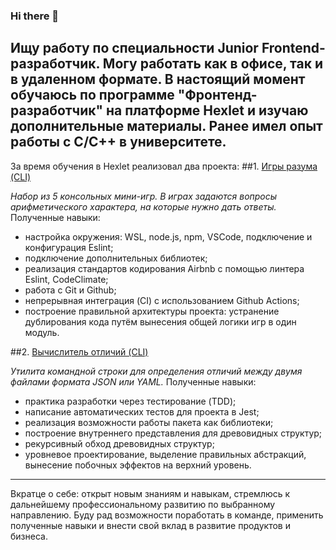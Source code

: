 ### Hi there 👋

 Ищу работу по специальности Junior Frontend-разработчик. Могу работать как в офисе, так и в удаленном формате.
В настоящий момент обучаюсь по программе "Фронтенд-разработчик" на платформе Hexlet и изучаю дополнительные материалы. Ранее имел опыт работы с C/C++ в университете.
---
За время обучения в Hexlet реализовал два проекта:
##1. [Игры разума (CLI)](https://github.com/Dmitriy-SP/brain-games)

*Набор из 5 консольных мини-игр. В играх задаются вопросы арифметического характера, на которые нужно дать ответы.*
Полученные навыки:
- настройка окружения: WSL, node.js, npm, VSCode, подключение и конфигурация Eslint;
- подключение дополнительных библиотек;
- реализация стандартов кодирования Airbnb с помощью линтера Eslint, CodeClimate;
- работа с Git и Github;
- непрерывная интеграция (CI) с использованием Github Actions;
- построение правильной архитектуры проекта: устранение дублирования кода путём вынесения общей логики игр в один модуль.

##2. [Вычислитель отличий (CLI)](https://github.com/Dmitriy-SP/gendiff)

*Утилита командной строки для определения отличий между двумя файлами формата JSON или YAML.*
Полученные навыки:
- практика разработки через тестирование (TDD);
- написание автоматических тестов для проекта в Jest;
- реализация возможности работы пакета как библиотеки;
- построение внутреннего представления для древовидных структур;
- рекурсивный обход древовидных структур;
- уровневое проектирование, выделение правильных абстракций, вынесение побочных эффектов на верхний уровень.
---
 Вкратце о себе: открыт новым знаниям и навыкам, стремлюсь к дальнейшему профессиональному развитию по выбранному направлению. 
Буду рад возможности поработать в команде, применить полученные навыки и внести свой вклад в развитие продуктов и бизнеса.
